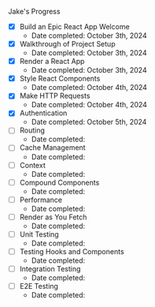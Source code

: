 Jake's Progress

- [x] Build an Epic React App Welcome
  - Date completed: October 3th, 2024
- [x] Walkthrough of Project Setup
  - Date completed: October 3th, 2024
- [x] Render a React App
  - Date completed: October 3th, 2024
- [x] Style React Components
  - Date completed: October 4th, 2024
- [x] Make HTTP Requests
  - Date completed: October 4th, 2024
- [x] Authentication
  - Date completed: October 5th, 2024
- [ ] Routing
  - Date completed:
- [ ] Cache Management
  - Date completed:
- [ ] Context
  - Date completed:
- [ ] Compound Components
  - Date completed:
- [ ] Performance
  - Date completed:
- [ ] Render as You Fetch
  - Date completed:
- [ ] Unit Testing
  - Date completed:
- [ ] Testing Hooks and Components
  - Date completed:
- [ ] Integration Testing
  - Date completed:
- [ ] E2E Testing
  - Date completed:
